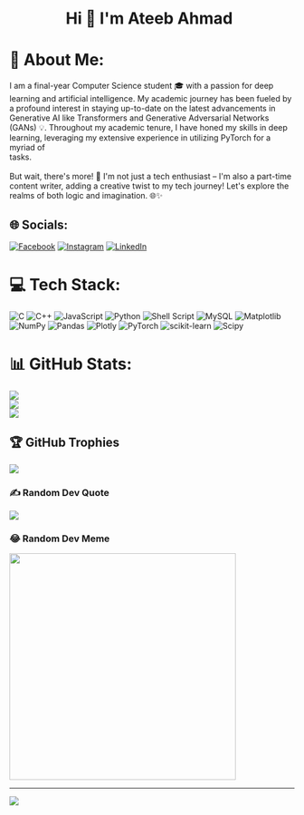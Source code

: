 # &nbsp;&nbsp;&nbsp;&nbsp;&nbsp;&nbsp;&nbsp;&nbsp;&nbsp;&nbsp;&nbsp;&nbsp;&nbsp;&nbsp; Hi 👋 I'm Ateeb Ahmad

# 💫 About Me:
I am a final-year Computer Science student 🎓 with a passion for deep learning and artificial intelligence. My academic journey has been fueled by a profound interest in staying up-to-date on the latest advancements in Generative AI like Transformers and Generative Adversarial Networks (GANs) 💡. Throughout my academic tenure, I have honed my skills in deep learning, leveraging my extensive experience in utilizing PyTorch for a myriad of <br>tasks. <br><br>But wait, there's more! 📝 I'm not just a tech enthusiast – I'm also a part-time content writer, adding a creative twist to my tech journey! Let's explore the realms of both logic and imagination. 🌐✨


## 🌐 Socials:
[![Facebook](https://img.shields.io/badge/Facebook-%231877F2.svg?logo=Facebook&logoColor=white)](https://facebook.com/https://www.facebook.com/ateebahmad50/) [![Instagram](https://img.shields.io/badge/Instagram-%23E4405F.svg?logo=Instagram&logoColor=white)](https://instagram.com/https://www.instagram.com/ateeb.ahmad/) [![LinkedIn](https://img.shields.io/badge/LinkedIn-%230077B5.svg?logo=linkedin&logoColor=white)](https://linkedin.com/in/www.linkedin.com/in/ateeb-ahmad-b76320238) 

# 💻 Tech Stack:
![C](https://img.shields.io/badge/c-%2300599C.svg?style=for-the-badge&logo=c&logoColor=white) ![C++](https://img.shields.io/badge/c++-%2300599C.svg?style=for-the-badge&logo=c%2B%2B&logoColor=white) ![JavaScript](https://img.shields.io/badge/javascript-%23323330.svg?style=for-the-badge&logo=javascript&logoColor=%23F7DF1E) ![Python](https://img.shields.io/badge/python-3670A0?style=for-the-badge&logo=python&logoColor=ffdd54) ![Shell Script](https://img.shields.io/badge/shell_script-%23121011.svg?style=for-the-badge&logo=gnu-bash&logoColor=white) ![MySQL](https://img.shields.io/badge/mysql-%2300000f.svg?style=for-the-badge&logo=mysql&logoColor=white) ![Matplotlib](https://img.shields.io/badge/Matplotlib-%23ffffff.svg?style=for-the-badge&logo=Matplotlib&logoColor=black) ![NumPy](https://img.shields.io/badge/numpy-%23013243.svg?style=for-the-badge&logo=numpy&logoColor=white) ![Pandas](https://img.shields.io/badge/pandas-%23150458.svg?style=for-the-badge&logo=pandas&logoColor=white) ![Plotly](https://img.shields.io/badge/Plotly-%233F4F75.svg?style=for-the-badge&logo=plotly&logoColor=white) ![PyTorch](https://img.shields.io/badge/PyTorch-%23EE4C2C.svg?style=for-the-badge&logo=PyTorch&logoColor=white) ![scikit-learn](https://img.shields.io/badge/scikit--learn-%23F7931E.svg?style=for-the-badge&logo=scikit-learn&logoColor=white) ![Scipy](https://img.shields.io/badge/SciPy-%230C55A5.svg?style=for-the-badge&logo=scipy&logoColor=%white)
# 📊 GitHub Stats:
![](https://github-readme-stats.vercel.app/api?username=ateebahmad20&theme=dark&hide_border=false&include_all_commits=false&count_private=false)<br/>
![](https://github-readme-streak-stats.herokuapp.com/?user=ateebahmad20&theme=dark&hide_border=false)<br/>
![](https://github-readme-stats.vercel.app/api/top-langs/?username=ateebahmad20&theme=dark&hide_border=false&include_all_commits=false&count_private=false&layout=compact)

## 🏆 GitHub Trophies
![](https://github-profile-trophy.vercel.app/?username=ateebahmad20&theme=dracula&no-frame=false&no-bg=true&margin-w=4)

### ✍️ Random Dev Quote
![](https://quotes-github-readme.vercel.app/api?type=horizontal&theme=tokyonight)

### 😂 Random Dev Meme
<img src='https://randommeme-five.vercel.app/' style="height: 400px;"/>

---
[![](https://visitcount.itsvg.in/api?id=ateebahmad20&icon=6&color=1)](https://visitcount.itsvg.in)

<!-- Proudly created with GPRM ( https://gprm.itsvg.in ) -->
